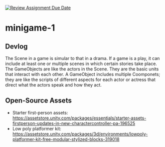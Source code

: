 [![Review Assignment Due Date](https://classroom.github.com/assets/deadline-readme-button-22041afd0340ce965d47ae6ef1cefeee28c7c493a6346c4f15d667ab976d596c.svg)](https://classroom.github.com/a/d-DorLAf)
# minigame-1
## Devlog
The Scene in a game is simular to that in a drama. If a game is a play,  it can include at least one or multiple scenes in which certain stories take place. The GameObjects are like the actors in the Scene. They are the basic units that interact with each other. A GameObject includes multiple Coomponets; they are like the scripts of different aspects for each actor or actress that direct what the actors speak and how they act. 
## Open-Source Assets
- Starter first-person assets: https://assetstore.unity.com/packages/essentials/starter-assets-firstperson-updates-in-new-charactercontroller-pa-196525
- Low poly platformer kit: https://assetstore.unity.com/packages/3d/environments/lowpoly-platformer-kit-free-modular-stylized-blocks-319018 
